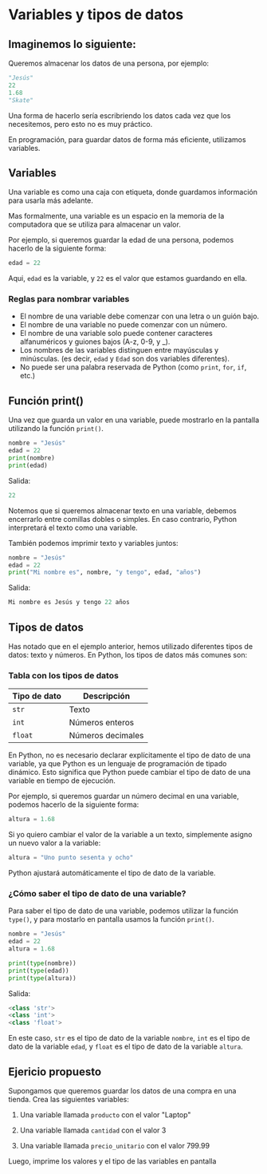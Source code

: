 # Variables y tipos de datos

## Imaginemos lo siguiente:

Queremos almacenar los datos de una persona, por ejemplo:


```python
"Jesús"
22
1.68
"Skate"
```

Una forma de hacerlo sería escribriendo los datos cada vez que los necesitemos, pero esto no es muy práctico.

En programación, para guardar datos de forma más eficiente, utilizamos variables.

## Variables

Una variable es como una caja con etiqueta, donde  guardamos información para usarla más adelante.

Mas formalmente, una variable es un espacio en la memoria de la computadora que se utiliza para almacenar un valor.

Por ejemplo, si queremos guardar la edad de una persona, podemos hacerlo de la siguiente forma:

```python
edad = 22
```

Aqui, `edad` es la variable, y `22` es el valor que estamos guardando en ella.

### Reglas para nombrar variables

- El nombre de una variable debe comenzar con una letra o un guión bajo.
- El nombre de una variable no puede comenzar con un número.
- El nombre de una variable solo puede contener caracteres alfanuméricos y guiones bajos (A-z, 0-9, y _).
- Los nombres de las variables distinguen entre mayúsculas y minúsculas. (es decir, `edad` y `Edad` son dos variables diferentes).
- No puede ser una palabra reservada de Python (como `print`, `for`, `if`, etc.)

## Función print()
Una vez que guarda un valor en una variable, puede mostrarlo en la pantalla utilizando la función `print()`.
```python
nombre = "Jesús"
edad = 22
print(nombre)
print(edad)
```
Salida:
```python
22
```
Notemos que si queremos almacenar texto en una variable, debemos encerrarlo entre comillas dobles o simples. En caso contrario, Python interpretará el texto como una variable.

También podemos imprimir texto y variables juntos:
```python
nombre = "Jesús"
edad = 22
print("Mi nombre es", nombre, "y tengo", edad, "años")
```
Salida:
```python
Mi nombre es Jesús y tengo 22 años
```

## Tipos de datos
Has notado que en el ejemplo anterior, hemos utilizado diferentes tipos de datos: texto y números. En Python, los tipos de datos más comunes son:

### Tabla con los tipos de datos

| Tipo de dato | Descripción |
|--------------|-------------|
| `str`        | Texto       |
| `int`        | Números enteros |
| `float`      | Números decimales |

En Python, no es necesario declarar explícitamente el tipo de dato de una variable, ya que Python es un lenguaje de programación de tipado dinámico. Esto significa que Python puede cambiar el tipo de dato de una variable en tiempo de ejecución.

Por ejemplo, si queremos guardar un número decimal en una variable, podemos hacerlo de la siguiente forma:
```python
altura = 1.68
```

Si yo quiero cambiar el valor de la variable a un texto, simplemente asigno un nuevo valor a la variable:
```python
altura = "Uno punto sesenta y ocho"
```
Python ajustará automáticamente el tipo de dato de la variable.

### ¿Cómo saber el tipo de dato de una variable?
Para saber el tipo de dato de una variable, podemos utilizar la función `type()`, y para mostarlo en pantalla usamos la función `print()`.
```python
nombre = "Jesús"
edad = 22
altura = 1.68

print(type(nombre))
print(type(edad))
print(type(altura))
```
Salida:
```python
<class 'str'>
<class 'int'>
<class 'float'>
``` 
En este caso, `str` es el tipo de dato de la variable `nombre`, `int` es el tipo de dato de la variable `edad`, y `float` es el tipo de dato de la variable `altura`.

## Ejericio propuesto
Supongamos que queremos guardar los datos de una compra en una tienda. Crea las siguientes variables:

1. Una variable llamada `producto` con el valor "Laptop"

2. Una variable llamada `cantidad` con el valor 3

3. Una variable llamada `precio_unitario` con el valor 799.99

Luego, imprime los valores y el tipo de las variables en pantalla
